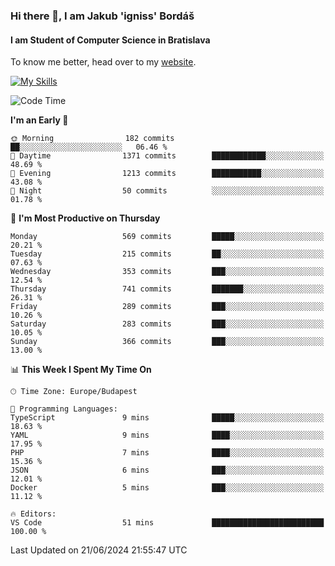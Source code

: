 ### Hi there 👋, I am Jakub 'igniss' Bordáš

#### I am Student of Computer Science in Bratislava
To know me better, head over to my [website](https://bordas.sk).

[![My Skills](https://skillicons.dev/icons?i=js,html,css,figma,svelte,java,kotlin,python,postgresql,typescript,nest,nodejs)](https://bordas.sk)


<!--START_SECTION:waka-->
![Code Time](http://img.shields.io/badge/Code%20Time-1%2C481%20hrs%202%20mins-blue)

**I'm an Early 🐤** 

```text
🌞 Morning                182 commits         ██░░░░░░░░░░░░░░░░░░░░░░░   06.46 % 
🌆 Daytime                1371 commits        ████████████░░░░░░░░░░░░░   48.69 % 
🌃 Evening                1213 commits        ███████████░░░░░░░░░░░░░░   43.08 % 
🌙 Night                  50 commits          ░░░░░░░░░░░░░░░░░░░░░░░░░   01.78 % 
```
📅 **I'm Most Productive on Thursday** 

```text
Monday                   569 commits         █████░░░░░░░░░░░░░░░░░░░░   20.21 % 
Tuesday                  215 commits         ██░░░░░░░░░░░░░░░░░░░░░░░   07.63 % 
Wednesday                353 commits         ███░░░░░░░░░░░░░░░░░░░░░░   12.54 % 
Thursday                 741 commits         ███████░░░░░░░░░░░░░░░░░░   26.31 % 
Friday                   289 commits         ███░░░░░░░░░░░░░░░░░░░░░░   10.26 % 
Saturday                 283 commits         ███░░░░░░░░░░░░░░░░░░░░░░   10.05 % 
Sunday                   366 commits         ███░░░░░░░░░░░░░░░░░░░░░░   13.00 % 
```


📊 **This Week I Spent My Time On** 

```text
🕑︎ Time Zone: Europe/Budapest

💬 Programming Languages: 
TypeScript               9 mins              █████░░░░░░░░░░░░░░░░░░░░   18.63 % 
YAML                     9 mins              ████░░░░░░░░░░░░░░░░░░░░░   17.95 % 
PHP                      7 mins              ████░░░░░░░░░░░░░░░░░░░░░   15.36 % 
JSON                     6 mins              ███░░░░░░░░░░░░░░░░░░░░░░   12.01 % 
Docker                   5 mins              ███░░░░░░░░░░░░░░░░░░░░░░   11.12 % 

🔥 Editors: 
VS Code                  51 mins             █████████████████████████   100.00 % 
```


 Last Updated on 21/06/2024 21:55:47 UTC
<!--END_SECTION:waka-->
